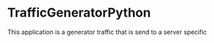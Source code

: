 # TrafficGeneratorPython
This application is a generator traffic  that is send to a server specific
